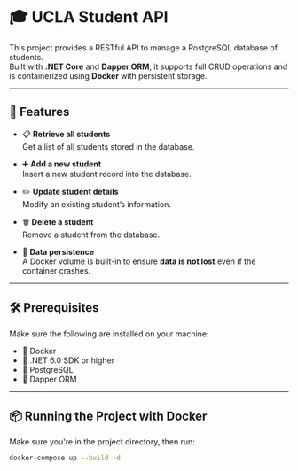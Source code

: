 # 🎓 UCLA Student API

This project provides a RESTful API to manage a PostgreSQL database of students.  
Built with **.NET Core** and **Dapper ORM**, it supports full CRUD operations and is containerized using **Docker** with persistent storage.

---

## 🚀 Features

- 📋 **Retrieve all students**  
  Get a list of all students stored in the database.

- ➕ **Add a new student**  
  Insert a new student record into the database.

- ✏️ **Update student details**  
  Modify an existing student’s information.

- 🗑️ **Delete a student**  
  Remove a student from the database.

- 💾 **Data persistence**  
  A Docker volume is built-in to ensure **data is not lost** even if the container crashes.

---

## 🛠️ Prerequisites

Make sure the following are installed on your machine:

- 🐳 Docker
- 🧱 .NET 6.0 SDK or higher
- 🐘 PostgreSQL
- 🧪 Dapper ORM

---

## 📦 Running the Project with Docker

Make sure you're in the project directory, then run:

```bash
docker-compose up --build -d
